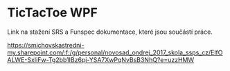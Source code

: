 # TicTacToe WPF
Link na stažení SRS a Funspec dokumentace, které jsou součástí práce.

https://smichovskastredni-my.sharepoint.com/:f:/g/personal/novosad_ondrej_2017_skola_ssps_cz/ElfOALWE-SxIiFw-Tg2bb1IBz6pj-YSA7XwPqNvBsB3NhQ?e=uzzHMW
